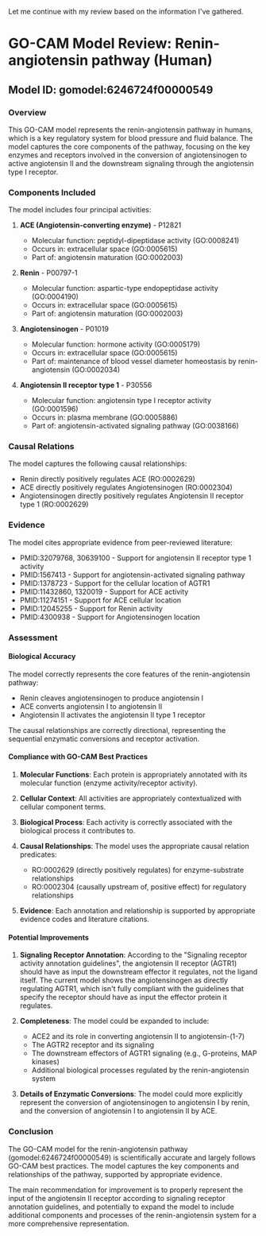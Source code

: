 Let me continue with my review based on the information I've gathered.

# GO-CAM Model Review: Renin-angiotensin pathway (Human)

## Model ID: gomodel:6246724f00000549

### Overview

This GO-CAM model represents the renin-angiotensin pathway in humans, which is a key regulatory system for blood pressure and fluid balance. The model captures the core components of the pathway, focusing on the key enzymes and receptors involved in the conversion of angiotensinogen to active angiotensin II and the downstream signaling through the angiotensin type I receptor.

### Components Included

The model includes four principal activities:

1. **ACE (Angiotensin-converting enzyme)** - P12821
   - Molecular function: peptidyl-dipeptidase activity (GO:0008241)
   - Occurs in: extracellular space (GO:0005615)
   - Part of: angiotensin maturation (GO:0002003)

2. **Renin** - P00797-1
   - Molecular function: aspartic-type endopeptidase activity (GO:0004190)
   - Occurs in: extracellular space (GO:0005615)
   - Part of: angiotensin maturation (GO:0002003)

3. **Angiotensinogen** - P01019
   - Molecular function: hormone activity (GO:0005179)
   - Occurs in: extracellular space (GO:0005615)
   - Part of: maintenance of blood vessel diameter homeostasis by renin-angiotensin (GO:0002034)

4. **Angiotensin II receptor type 1** - P30556
   - Molecular function: angiotensin type I receptor activity (GO:0001596)
   - Occurs in: plasma membrane (GO:0005886)
   - Part of: angiotensin-activated signaling pathway (GO:0038166)

### Causal Relations

The model captures the following causal relationships:
- Renin directly positively regulates ACE (RO:0002629)
- ACE directly positively regulates Angiotensinogen (RO:0002304)
- Angiotensinogen directly positively regulates Angiotensin II receptor type 1 (RO:0002629)

### Evidence

The model cites appropriate evidence from peer-reviewed literature:
- PMID:32079768, 30639100 - Support for angiotensin II receptor type 1 activity
- PMID:1567413 - Support for angiotensin-activated signaling pathway
- PMID:1378723 - Support for the cellular location of AGTR1
- PMID:11432860, 1320019 - Support for ACE activity
- PMID:11274151 - Support for ACE cellular location
- PMID:12045255 - Support for Renin activity
- PMID:4300938 - Support for Angiotensinogen location

### Assessment

#### Biological Accuracy

The model correctly represents the core features of the renin-angiotensin pathway:
- Renin cleaves angiotensinogen to produce angiotensin I
- ACE converts angiotensin I to angiotensin II
- Angiotensin II activates the angiotensin II type 1 receptor

The causal relationships are correctly directional, representing the sequential enzymatic conversions and receptor activation.

#### Compliance with GO-CAM Best Practices

1. **Molecular Functions**: Each protein is appropriately annotated with its molecular function (enzyme activity/receptor activity).

2. **Cellular Context**: All activities are appropriately contextualized with cellular component terms.

3. **Biological Process**: Each activity is correctly associated with the biological process it contributes to.

4. **Causal Relationships**: The model uses the appropriate causal relation predicates:
   - RO:0002629 (directly positively regulates) for enzyme-substrate relationships
   - RO:0002304 (causally upstream of, positive effect) for regulatory relationships

5. **Evidence**: Each annotation and relationship is supported by appropriate evidence codes and literature citations.

#### Potential Improvements

1. **Signaling Receptor Annotation**: According to the "Signaling receptor activity annotation guidelines", the angiotensin II receptor (AGTR1) should have as input the downstream effector it regulates, not the ligand itself. The current model shows the angiotensinogen as directly regulating AGTR1, which isn't fully compliant with the guidelines that specify the receptor should have as input the effector protein it regulates.

2. **Completeness**: The model could be expanded to include:
   - ACE2 and its role in converting angiotensin II to angiotensin-(1-7)
   - The AGTR2 receptor and its signaling
   - The downstream effectors of AGTR1 signaling (e.g., G-proteins, MAP kinases)
   - Additional biological processes regulated by the renin-angiotensin system

3. **Details of Enzymatic Conversions**: The model could more explicitly represent the conversion of angiotensinogen to angiotensin I by renin, and the conversion of angiotensin I to angiotensin II by ACE.

### Conclusion

The GO-CAM model for the renin-angiotensin pathway (gomodel:6246724f00000549) is scientifically accurate and largely follows GO-CAM best practices. The model captures the key components and relationships of the pathway, supported by appropriate evidence.

The main recommendation for improvement is to properly represent the input of the angiotensin II receptor according to signaling receptor annotation guidelines, and potentially to expand the model to include additional components and processes of the renin-angiotensin system for a more comprehensive representation.